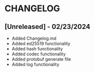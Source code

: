 # CHANGELOG

## [Unreleased] - 02/23/2024

- Added Changelog.md
- Added ed25519 functionality
- Added hash functionality
- Added codec functionality
- Added protobuf generate file
- Added log functionality

